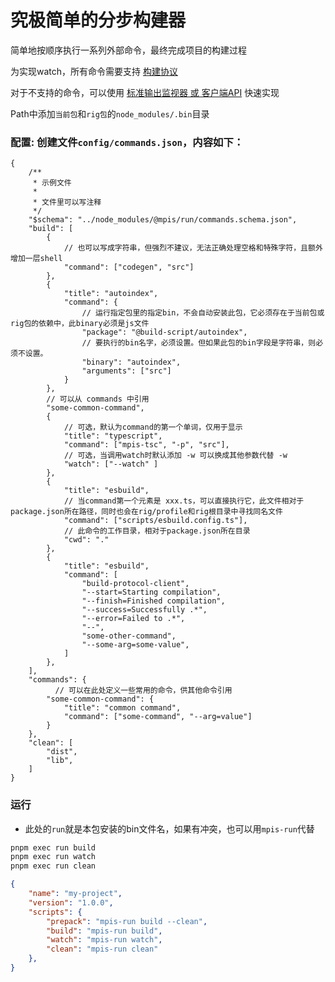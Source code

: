 # 究极简单的分步构建器

简单地按顺序执行一系列外部命令，最终完成项目的构建过程

为实现watch，所有命令需要支持 [构建协议](../shared)

对于不支持的命令，可以使用 [标准输出监视器 或 客户端API](../client) 快速实现

Path中添加`当前包`和`rig包`的`node_modules/.bin`目录


### 配置: 创建文件`config/commands.json`，内容如下：

```jsonc
{
	/**
	 * 示例文件
	 * 
	 * 文件里可以写注释
	 */
	"$schema": "../node_modules/@mpis/run/commands.schema.json",
	"build": [
		{
			// 也可以写成字符串，但强烈不建议，无法正确处理空格和特殊字符，且额外增加一层shell
			"command": ["codegen", "src"]
		},
		{
			"title": "autoindex",
			"command": {
				// 运行指定包里的指定bin，不会自动安装此包，它必须存在于当前包或rig包的依赖中，此binary必须是js文件
				"package": "@build-script/autoindex",
				// 要执行的bin名字，必须设置。但如果此包的bin字段是字符串，则必须不设置。
				"binary": "autoindex",
				"arguments": ["src"]
			}
		},
		// 可以从 commands 中引用
		"some-common-command",
		{
			// 可选，默认为command的第一个单词，仅用于显示
			"title": "typescript",
			"command": ["mpis-tsc", "-p", "src"],
			// 可选，当调用watch时默认添加 -w 可以换成其他参数代替 -w
			"watch": ["--watch" ]
		},
		{
			"title": "esbuild",
			// 当command第一个元素是 xxx.ts，可以直接执行它，此文件相对于package.json所在路径，同时也会在rig/profile和rig根目录中寻找同名文件
			"command": ["scripts/esbuild.config.ts"],
			// 此命令的工作目录，相对于package.json所在目录
			"cwd": "."
		},
		{
			"title": "esbuild",
			"command": [
				"build-protocol-client",
				"--start=Starting compilation",
				"--finish=Finished compilation",
				"--success=Successfully .*",
				"--error=Failed to .*",
				"--",
				"some-other-command",
				"--some-arg=some-value",
			]
		},
	],
	"commands": {
		  // 可以在此处定义一些常用的命令，供其他命令引用
		"some-common-command": {
			"title": "common command",
			"command": ["some-command", "--arg=value"]
		}
	},
	"clean": [
		"dist",
		"lib",
	]
}
```

### 运行

* 此处的`run`就是本包安装的bin文件名，如果有冲突，也可以用`mpis-run`代替

```bash
pnpm exec run build
pnpm exec run watch
pnpm exec run clean
```

```json
{
	"name": "my-project",
	"version": "1.0.0",
	"scripts": {
		"prepack": "mpis-run build --clean",
		"build": "mpis-run build",
		"watch": "mpis-run watch",
		"clean": "mpis-run clean"
	},
}
```
